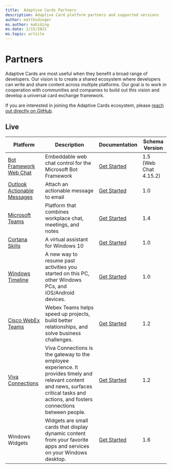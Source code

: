 ```yaml
---
title:  Adaptive Cards Partners
description: Adaptive Card platform partners and supported versions
author: matthidinger
ms.author: mahiding
ms.date: 2/15/2021
ms.topic: article
---
```


# Partners

Adaptive Cards are most useful when they benefit a broad range of developers. Our vision is to create a shared ecosystem where developers can write and share content across multiple platforms. Our goal is to work in cooperation with communities and companies to build out this vision and develop a universal card exchange framework.

If you are interested in joining the Adaptive Cards ecosystem, please [reach out directly on GitHub](https://github.com/Microsoft/AdaptiveCards).

## Live

Platform | Description | Documentation | Schema Version
---------|-------------|---------------|---------
[Bot Framework Web Chat](https://github.com/Microsoft/BotFramework-WebChat)  | Embeddable web chat control for the Microsoft Bot Framework | [Get Started](../getting-started/bots.md) | 1.5 (Web Chat 4.15.2)
[Outlook Actionable Messages](/outlook/actionable-messages/)  | Attach an actionable message to email | [Get Started](/outlook/actionable-messages/) | 1.0
[Microsoft Teams](https://products.office.com/microsoft-teams/group-chat-software) | Platform that combines workplace chat, meetings, and notes | [Get Started](/microsoftteams/platform/concepts/cards/cards-reference#adaptive-card) | 1.4
[Cortana Skills](/cortana/skills/adaptive-cards) | A virtual assistant for Windows 10 | [Get Started](../getting-started/bots.md) | 1.0
[Windows Timeline](https://blogs.windows.com/windowsexperience/2017/12/19/announcing-windows-10-insider-preview-build-17063-pc/) | A new way to resume past activities you started on this PC, other Windows PCs, and iOS/Android devices. | [Get Started](../getting-started/windows.md) | 1.0
[Cisco WebEx Teams](https://www.webex.com/team-collaboration.html) | Webex Teams helps speed up projects, build better relationships, and solve business challenges. | [Get Started](https://developer.webex.com/docs/api/guides/cards) | 1.2
[Viva Connections](/viva/connections/viva-connections-overview) | Viva Connections is the gateway to the employee experience. It provides timely and relevant content and news, surfaces critical tasks and actions, and fosters connections between people. | [Get Started](/sharepoint/dev/spfx/viva/design/designing-quick-view ) | 1.2
Windows Widgets | Widgets are small cards that display dynamic content from your favorite apps and services on your Windows desktop. | [Get Started](/windows/apps/design/widgets) | 1.6
